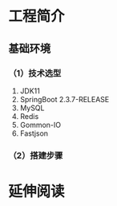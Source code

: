 # 工程简介
## 基础环境
### （1）技术选型
1. JDK11
2. SpringBoot 2.3.7-RELEASE
3. MySQL
4. Redis
5. Gommon-IO
6. Fastjson


### （2）搭建步骤




# 延伸阅读

